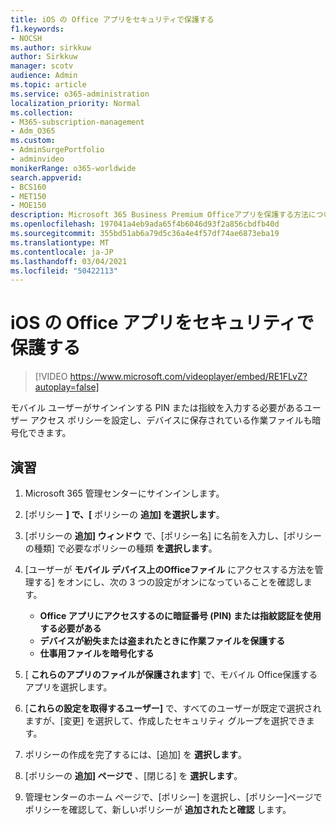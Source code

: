 ```yaml
---
title: iOS の Office アプリをセキュリティで保護する
f1.keywords:
- NOCSH
ms.author: sirkkuw
author: Sirkkuw
manager: scotv
audience: Admin
ms.topic: article
ms.service: o365-administration
localization_priority: Normal
ms.collection:
- M365-subscription-management
- Adm_O365
ms.custom:
- AdminSurgePortfolio
- adminvideo
monikerRange: o365-worldwide
search.appverid:
- BCS160
- MET150
- MOE150
description: Microsoft 365 Business Premium Officeアプリを保護する方法について説明します。
ms.openlocfilehash: 197041a4eb9ada65f4b6046d93f2a856cbdfb40d
ms.sourcegitcommit: 355bd51ab6a79d5c36a4e4f57df74ae6873eba19
ms.translationtype: MT
ms.contentlocale: ja-JP
ms.lasthandoff: 03/04/2021
ms.locfileid: "50422113"
---
```

# <a name="secure-office-apps-on-ios"></a>iOS の Office アプリをセキュリティで保護する

> [!VIDEO https://www.microsoft.com/videoplayer/embed/RE1FLvZ?autoplay=false]

モバイル ユーザーがサインインする PIN または指紋を入力する必要があるユーザー アクセス ポリシーを設定し、デバイスに保存されている作業ファイルも暗号化できます。

## <a name="try-it"></a>演習

1. Microsoft 365 管理センターにサインインします。
1. [ポリシー **] で、[** ポリシーの **追加] を選択します**。
1. [ポリシーの **追加] ウィンドウ** で、[ポリシー名] に名前を入力し、[ポリシーの種類] で必要なポリシーの種類 **を選択します**。
1. [ユーザーが **モバイル デバイス上のOfficeファイル** にアクセスする方法を管理する] をオンにし、次の 3 つの設定がオンになっていることを確認します。
    - **Office アプリにアクセスするのに暗証番号 (PIN) または指紋認証を使用する必要がある**
    - **デバイスが紛失または盗まれたときに作業ファイルを保護する**
    - **仕事用ファイルを暗号化する**

1. [ **これらのアプリのファイルが保護されます**] で、モバイル Office保護するアプリを選択します。
1. [**これらの設定を取得するユーザー]** で、すべてのユーザーが既定で選択されますが、[変更] を選択して、作成したセキュリティ グループを選択できます。
1. ポリシーの作成を完了するには、[追加] を **選択します**。
1. [ポリシーの **追加] ページで** 、[閉じる] を **選択します**。
1. 管理センターのホーム ページで、[ポリシー] を選択し、[ポリシー]ページでポリシーを確認して、新しいポリシーが **追加されたと確認** します。